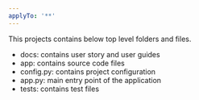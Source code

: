 ```yaml
---
applyTo: '**'
---
```

This projects contains below top level folders and files.

- docs: contains user story and user guides
- app: contains source code files
- config.py: contains project configuration
- app.py: main entry point of the application
- tests: contains test files
